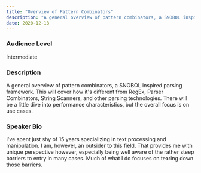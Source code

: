 ```yaml
---
title: "Overview of Pattern Combinators"
description: "A general overview of pattern combinators, a SNOBOL inspired parsing framework"
date: 2020-12-18
---
```

### Audience Level

Intermediate

### Description

A general overview of pattern combinators, a SNOBOL inspired parsing framework. This will cover how it's different from RegEx, Parser Combinators, String Scanners, and other parsing technologies. There will be a little dive into performance characteristics, but the overall focus is on use cases.

### Speaker Bio

I've spent just shy of 15 years specializing in text processing and manipulation. I am, however, an outsider to this field. That provides me with unique perspective however, especially being well aware of the rather steep barriers to entry in many cases. Much of what I do focuses on tearing down those barriers.
